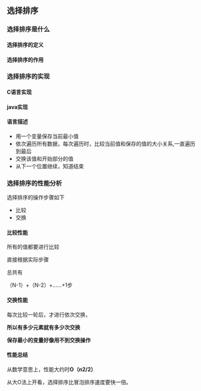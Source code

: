 ## 选择排序

### 选择排序是什么

#### 选择排序的定义



#### 选择排序的作用



### 选择排序的实现

#### C语言实现



#### java实现



#### 语言描述

- 用一个变量保存当前最小值
- 依次遍历所有数据，每次遍历时，比较当前值和保存的值的大小关系,一直遍历到最后
- 交换该值和开始部分的值
- 从下一个位置继续，知道结束

### 选择排序的性能分析

选择排序的操作步骤如下

- 比较
- 交换

#### 比较性能

所有的值都要进行比较

直接根据实际步骤

总共有

（N-1）+（N-2）+……+1步

#### 交换性能

每次比较一轮后，才进行依次交换，

**所以有多少元素就有多少次交换**

**保存最小的变量好像用不到交换操作**

#### 性能总结

从数学意思上，性能大约时**O（n2/2）**

从大O法上开看，选择排序比冒泡排序速度要快一倍。